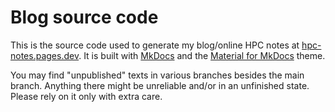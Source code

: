 # Blog source code

This is the source code used to generate my blog/online HPC notes at [hpc-notes.pages.dev](https://hpc-notes.pages.dev/). It is built with [MkDocs](https://www.mkdocs.org/) and the [Material for MkDocs](https://squidfunk.github.io/mkdocs-material/) theme.

You may find "unpublished" texts in various branches besides the main branch. Anything there might be unreliable and/or in an unfinished state. Please rely on it only with extra care.

